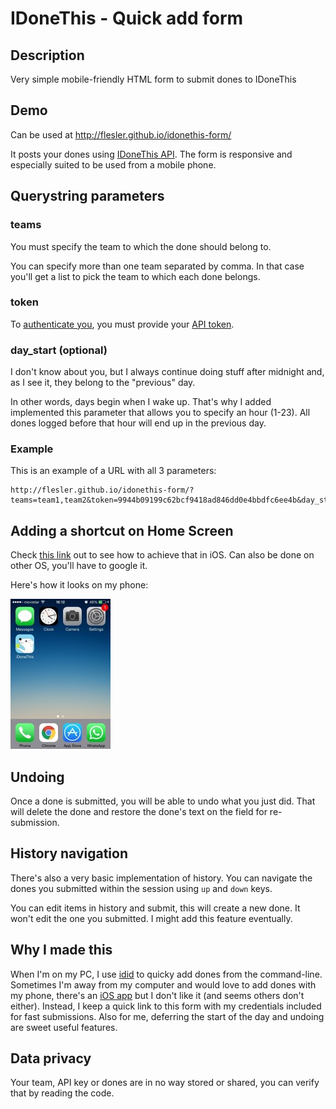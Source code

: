 # IDoneThis - Quick add form

## Description

Very simple mobile-friendly HTML form to submit dones to IDoneThis

## Demo

Can be used at http://flesler.github.io/idonethis-form/

It posts your dones using [IDoneThis API](https://idonethis.com/api/v0.1/dones/#post).
The form is responsive and especially suited to be used from a mobile phone.

## Querystring parameters

### teams

You must specify the team to which the done should belong to.

You can specify more than one team separated by comma. In that case you'll get a list to pick the team to which each done belongs.

### token

To [authenticate you](https://idonethis.com/api/v0.1/#authentication), you must provide your [API token](https://idonethis.com/api/token/).

### day_start (optional)

I don't know about you, but I always continue doing stuff after midnight and, as I see it, they belong to the "previous" day.

In other words, days begin when I wake up. That's why I added implemented this parameter that allows you to specify an hour (1-23). All dones logged before that hour will end up in the previous day.

### Example

This is an example of a URL with all 3 parameters:
```
http://flesler.github.io/idonethis-form/?teams=team1,team2&token=9944b09199c62bcf9418ad846dd0e4bbdfc6ee4b&day_start=8
```

## Adding a shortcut on Home Screen

Check [this link](http://teachmeios.com/how-to-add-a-webpage-bookmark-as-an-icon-on-home-screen-of-iphone-ipad-mini-and-ipod-touch/) out to see how to achieve that in iOS.
Can also be done on other OS, you'll have to google it.

Here's how it looks on my phone:

![](https://raw.githubusercontent.com/flesler/idonethis-form/gh-pages/home-screen.jpg)

## Undoing

Once a done is submitted, you will be able to undo what you just did. That will delete the done and restore the done's text on the field for re-submission.

## History navigation

There's also a very basic implementation of history. You can navigate the dones you submitted within the session using `up` and `down` keys.

You can edit items in history and submit, this will create a new done. It won't edit the one you submitted. I might add this feature eventually.

## Why I made this

When I'm on my PC, I use [idid](https://github.com/jviotti/idid) to quicky add dones from the command-line.
Sometimes I'm away from my computer and would love to add dones with my phone, there's an [iOS app](https://itunes.apple.com/us/app/idonethis-personal-team-done/id953098586?mt=8) but I don't like it (and seems others don't either).
Instead, I keep a quick link to this form with my credentials included for fast submissions.
Also for me, deferring the start of the day and undoing are sweet useful features.

## Data privacy

Your team, API key or dones are in no way stored or shared, you can verify that by reading the code.